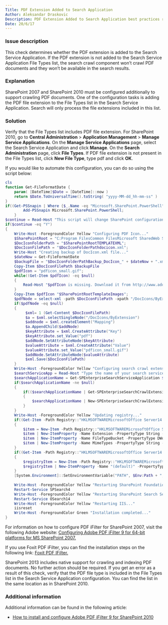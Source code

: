 ```yaml
---
Title: PDF Extension Added to Search Application
Author: Aleksandar Draskovic
Description: PDF Extension Added to Search Application best practices report by SPDocKit determines whether the PDF extension is added to the Search Service Application.
Date: 20/6/17
---
```

### Issue description

This check determines whether the PDF extension is added to the Search Service Application. If the PDF extension is not added to the Search Service Application File Types list, the search crawl component won’t crawl PDF documents and they won’t be available in the search results.

### Explanation

SharePoint 2007 and SharePoint 2010 must be configured additionally to support crawling PDF documents. One of the configuration tasks is adding the PDF file extension to the File Types list in the Search Service Application. Search will only process the file extensions included in this list.

### Solution

Verify that the File Types list includes PDF file extension. For SharePoint 2010, go to __Central Administration__ > __Application Management__ > __Manage Service Applications__. On the __Manage Service Applications__ page, select the Search Service Application and click __Manage__. On the __Search Administration__ page, click __File Types__. If PDF file extension is not present in the File Types list, click __New File Type__, type pdf and click __OK__.

If you would like to automate this configuration, you can do so using the script below:
```PowerShell
cls
function Get-FileFormatDate {
    param( [DateTime]$Date = [DateTime]::now )
    return $Date.ToUniversalTime().toString( "yyyy-MM-dd_hh-mm-ss" )
}
if((Get-PSSnapin | Where {$_.Name -eq "Microsoft.SharePoint.PowerShell"}) -eq $null) {
        Add-PSSnapin Microsoft.SharePoint.PowerShell;
    }
$continue = Read-Host "This script will change SharePoint configuration files, registry and will restart your IIS! Would you like to continue (Y/N)"
if($continue -eq "Y")
{
    Write-Host -ForegroundColor Yellow "Configuring PDF Icon..."
    $SharePointRoot = "C:Program FilesCommon FilesMicrosoft SharedWeb Server Extensions14";
    $DocIconFolderPath = "$SharePointRootTEMPLATEXML";
    $DocIconFilePath = "$DocIconFolderPathdocicon.xml";
    Write-Host "Creating backup of DocIcon.xml file..."
    $dateNow = Get-FileFormatDate
    $backupFile = "$DocIconFolderPathBackup_DocIcon_" + $dateNow + ".xml"
    Copy-Item $DocIconFilePath $backupFile
    $pdfIcon = "pdficon_small.gif";
    while((Get-Item $pdfIcon) -eq $null)
    {
        Read-Host "$pdfIcon is missing. Download it from http://www.adobe.com/misc/linking.html and place it to this folder. Press any key to continue...";
    }
    Copy-Item $pdfIcon "$SharePointRootTemplateImages";
    $pdfNode = select-xml -path $DocIconFilePath -xpath "/DocIcons/ByExtension/Mapping[@Key='pdf']" | select-object -expandProperty Node
    if($pdfNode -eq $null)
    {
         $xml= 1 (Get-Content $DocIconFilePath)
         $a = $xml.selectSingleNode("/DocIcons/ByExtension")
         $addnode = $xml.createElement("Mapping")
         $a.AppendChild($addNode)
         $keyAttribute = $xml.CreateAttribute("Key")
         $keyAttribute.set_Value("pdf")
         $addNode.SetAttributeNode($keyAttribute)
         $valueAttribute = $xml.CreateAttribute("Value")
         $valueAttribute.set_Value("pdficon_small.gif")
         $addNode.SetAttributeNode($valueAttribute)
         $xml.Save($DocIconFilePath)
    }
    Write-Host -ForegroundColor Yellow "Configuring search crawl extension..."
    $searchServiceApp = Read-Host "Type the name of your search service application (e.g. Search Service Application)"
    $searchApplicationName = Get-SPEnterpriseSearchServiceApplication $searchServiceApp
    if($searchApplicationName -ne $null)
    {
        if(($searchApplicationName | Get-SPEnterpriseSearchCrawlExtension "pdf") -eq $null)
        {
            $searchApplicationName | New-SPEnterpriseSearchCrawlExtension "pdf"
        }
    }
    Write-Host -ForegroundColor Yellow "Updating registry..."
    if((Get-Item -Path Registry::"HKLMSOFTWAREMicrosoftOffice Server14.0SearchSetupFilters.pdf") -eq $null)
    {
        $item = New-Item -Path Registry::"HKLMSOFTWAREMicrosoftOffice Server14.0SearchSetupFilters.pdf"
        $item | New-ItemProperty -Name Extension -PropertyType String -Value "pdf"
        $item | New-ItemProperty -Name FileTypeBucket -PropertyType DWord -Value 1
        $item | New-ItemProperty -Name MimeTypes -PropertyType String -Value "application/pdf"
    }
    if((Get-Item -Path Registry::"HKLMSOFTWAREMicrosoftOffice Server14.0SearchSetupContentIndexCommonFiltersExtension.pdf") -eq $null)
    {
        $registryItem = New-Item -Path Registry::"HKLMSOFTWAREMicrosoftOffice Server14.0SearchSetupContentIndexCommonFiltersExtension.pdf";
        $registryItem | New-ItemProperty -Name "(default)" -PropertyType String -Value "{E8978DA6-047F-4E3D-9C78-CDBE46041603}"
    }
    [System.Environment]::SetEnvironmentVariable("PATH", $Env:Path + ";C:Program FilesAdobeAdobe PDF iFilter 9 for 64-bit platformsbin", "Machine")
     
    Write-Host -ForegroundColor Yellow "Restarting SharePoint Foundation Search Service..."
    Restart-Service SPSearch4
    Write-Host -ForegroundColor Yellow "Restarting SharePoint Search Service..."
    Restart-Service OSearch14
    Write-Host -ForegroundColor Yellow "Restarting IIS..."
    iisreset
    Write-Host -ForegroundColor Green "Installation completed..."
}
```

For information on how to configure PDF iFilter for SharePoint 2007, visit the following Adobe website: [Configuring Adobe PDF iFilter 9 for 64-bit platforms for MS SharePoint 2007.](http://www.adobe.com/special/acrobat/configuring_pdf_ifilter_for_ms_sharepoint_2007.pdf)

If you use Foxit PDF iFilter, you can find the installation steps on the following link: [Foxit PDF IFilter.](https://www.foxitsoftware.com/products/pdf-ifilter/)

SharePoint 2013 includes native support for crawling and indexing PDF documents. No further action should be required. If you get an error as a result of this check, verify that the PDF file type is included in the File Types list in the Search Service Application configuration. You can find the list in the same location as in SharePoint 2010.

### Additional information

Additional information can be found in the following article:

* [How to install and configure Adobe PDF iFilter 9 for SharePoint 2010](https://support.microsoft.com/en-us/help/2293357/how-to-install-and-configure-adobe-pdf-ifilter-9-for-sharepoint-2010)
